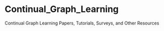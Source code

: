 # Continual_Graph_Learning
Continual Graph Learning Papers, Tutorials, Surveys, and Other Resources
